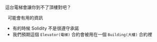 這台電梯會讓你到不了頂樓對吧？

&nbsp;
可能會有用的資訊
* 有的時候 Solidity 不是很遵守承諾
* 我們預期這個 `Elevator(電梯)` 合約會被用在一個 `Building(大樓)` 合約裡
